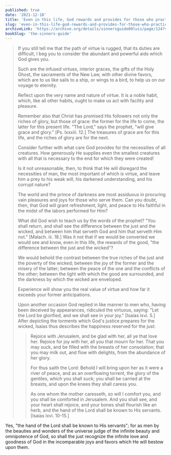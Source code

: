 ```yaml
---
published: true
date: '2021-12-18'
title: 'Even in this life, God rewards and provides for those who practice His Virtues'
slug: 'even-in-this-life-god-rewards-and-provides-for-those-who-practice-his-virtues'
archiveLink: 'https://archive.org/details/sinnersguide00luis/page/124?view=theater'
bookSlug: 'the-sinners-guide'
---
```


> If you still tell me that the path of virtue is rugged, that its duties are difficult, I beg you to consider the abundant and powerful aids which God gives you.
> 
> Such are the infused virtues, interior graces, the gifts of the Holy Ghost, the sacraments of the New Law, with other divine favors, which are to us like sails to a ship, or wings to a bird, to help us on our voyage to eternity.
> 
> Reflect upon the very name and nature of virtue. It is a noble habit, which, like all other habits, ought to make us act with facility and pleasure.
> 
> Remember also that Christ has promised His followers not only the riches of glory, but those of grace: the former for the life to come, the latter for this present life. "The Lord," says the prophet, "will give grace and glory." [Ps. lxxxiii. 12.] The treasures of grace are for this life, and the riches of glory are for the next.
> 
> Consider further with what care God provides for the necessities of all creatures. How generously He supplies even the smallest creatures with all that is necessary to the end for which they were created!
> 
> Is it not unreasonable, then, to think that He will disregard the necessities of man, the most important of which is virtue, and leave him a prey to his weak will, his darkened understanding, and his corrupt nature?
> 
> The world and the prince of darkness are most assiduous in procuring vain pleasures and joys for those who serve them. Can you doubt, then, that God will grant refreshment, light, and peace to His faithful in the midst of the labors performed for Him?
> 
> What did God wish to teach us by the words of the prophet? "You shall return, and shall see the difference between the just and the wicked, and between him that serveth God and him that serveth Him not." [Malach. iii. 18.] Was it not that if we would be converted we would see and know, even in this life, the rewards of the good, "the difference between the just and the wicked"?
> 
> We would behold the contrast between the true riches of the just and the poverty of the wicked; between the joy of the former and the misery of the latter; between the peace of the one and the conflicts of the other; between the light with which the good are surrounded, and the darkness by which the wicked are enveloped.
> 
> Experience will show you the real value of virtue and how far it exceeds your former anticipations.
>
> Upon another occasion God replied in like manner to men who, having been deceived by appearances, ridiculed the virtuous, saying: "Let the Lord be glorified, and we shall see in your joy." [Isaias lxvi. 5.] After depicting the torments which God's justice prepares for the wicked, Isaias thus describes the happiness reserved for the just:
> 
>> Rejoice with Jerusalem, and be glad with her, all ye that love her. Rejoice for joy with her, all you that mourn for her. That you may suck, and be filled with the breasts of her consolation; that you may milk out, and flow with delights, from the abundance of her glory.
>>
>> For thus saith the Lord: Behold I will bring upon her as it were a river of peace, and as an overflowing torrent, the glory of the gentiles, which you shall suck; you shall be carried at the breasts, and upon the knees they shall caress you.
>>
>> As one whom the mother caresseth, so will I comfort you, and you shall be comforted in Jerusalem. And you shall see, and your heart shall rejoice, and your bones shall flourish like an herb, and the hand of the Lord shall be known to His servants. [Isaias lxvi. 10-15.]

Yes, "the hand of the Lord shall be known to His servants"; for as men by the beauties and wonders of the universe judge of the infinite beauty and omnipotence of God, so shall the just recognize the infinite love and goodness of God in the incomparable joys and favors which He will bestow upon them.